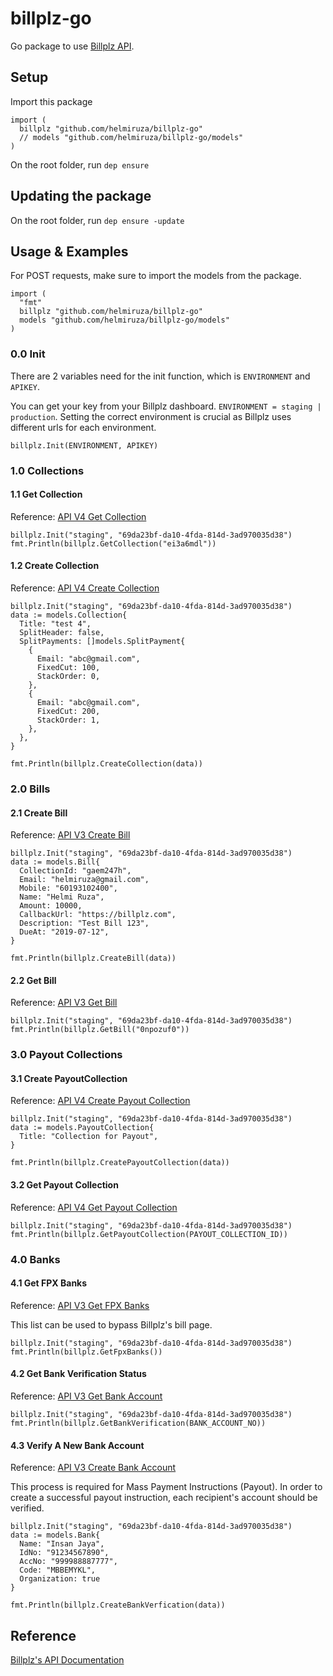 # billplz-go

Go package to use [Billplz API](https://billplz.com/api).

## Setup

Import this package
```
import (
  billplz "github.com/helmiruza/billplz-go"
  // models "github.com/helmiruza/billplz-go/models"
)
```
On the root folder, run `dep ensure`

## Updating the package

On the root folder, run `dep ensure -update`

## Usage & Examples

For POST requests, make sure to import the models from the package.

```
import (
  "fmt"
  billplz "github.com/helmiruza/billplz-go"
  models "github.com/helmiruza/billplz-go/models"
)
```

### 0.0 Init
There are 2 variables need for the init function, which is `ENVIRONMENT` and `APIKEY`. 

You can get your key from your Billplz dashboard.
`ENVIRONMENT = staging | production`. Setting the correct environment is crucial as Billplz uses different urls for each environment.

```
billplz.Init(ENVIRONMENT, APIKEY)
```
### 1.0 Collections
#### 1.1 Get Collection
Reference: [API V4 Get Collection](https://www.billplz.com/api#get-a-collection37)
```
billplz.Init("staging", "69da23bf-da10-4fda-814d-3ad970035d38")
fmt.Println(billplz.GetCollection("ei3a6mdl"))
```
#### 1.2 Create Collection
Reference: [API V4 Create Collection](https://www.billplz.com/api#get-a-collection36)
```
billplz.Init("staging", "69da23bf-da10-4fda-814d-3ad970035d38")
data := models.Collection{
  Title: "test 4",
  SplitHeader: false,
  SplitPayments: []models.SplitPayment{
    {
      Email: "abc@gmail.com",
      FixedCut: 100,
      StackOrder: 0,
    },
    {
      Email: "abc@gmail.com",
      FixedCut: 200,
      StackOrder: 1,
    },
  },
}

fmt.Println(billplz.CreateCollection(data))
```

### 2.0 Bills
#### 2.1 Create Bill
Reference: [API V3 Create Bill](https://www.billplz.com/api#create-a-bill)
```
billplz.Init("staging", "69da23bf-da10-4fda-814d-3ad970035d38")
data := models.Bill{
  CollectionId: "gaem247h",
  Email: "helmiruza@gmail.com",
  Mobile: "60193102400",
  Name: "Helmi Ruza",
  Amount: 10000,
  CallbackUrl: "https://billplz.com",
  Description: "Test Bill 123",
  DueAt: "2019-07-12",
}

fmt.Println(billplz.CreateBill(data))
```
#### 2.2 Get Bill
Reference: [API V3 Get Bill](https://www.billplz.com/api#v3-get-a-bill)
```
billplz.Init("staging", "69da23bf-da10-4fda-814d-3ad970035d38")
fmt.Println(billplz.GetBill("0npozuf0"))
```

### 3.0 Payout Collections
#### 3.1 Create PayoutCollection
Reference: [API V4 Create Payout Collection](https://www.billplz.com/api#create-a-payout-collection)
```
billplz.Init("staging", "69da23bf-da10-4fda-814d-3ad970035d38")
data := models.PayoutCollection{
  Title: "Collection for Payout",
}

fmt.Println(billplz.CreatePayoutCollection(data))
```
#### 3.2 Get Payout Collection
Reference: [API V4 Get Payout Collection](https://www.billplz.com/api#get-a-payout-collection)
```
billplz.Init("staging", "69da23bf-da10-4fda-814d-3ad970035d38")
fmt.Println(billplz.GetPayoutCollection(PAYOUT_COLLECTION_ID))
```
### 4.0 Banks
#### 4.1 Get FPX Banks
Reference: [API V3 Get FPX Banks](https://www.billplz.com/api#get-fpx-banks)

This list can be used to bypass Billplz's bill page. 
```
billplz.Init("staging", "69da23bf-da10-4fda-814d-3ad970035d38")
fmt.Println(billplz.GetFpxBanks())
```
#### 4.2 Get Bank Verification Status
Reference: [API V3 Get Bank Account](https://www.billplz.com/api#get-a-bank-account)
```
billplz.Init("staging", "69da23bf-da10-4fda-814d-3ad970035d38")
fmt.Println(billplz.GetBankVerification(BANK_ACCOUNT_NO))
```
#### 4.3 Verify A New Bank Account
Reference: [API V3 Create Bank Account](https://www.billplz.com/api#create-a-bank-account)

This process is required for Mass Payment Instructions (Payout). In order to create a successful payout instruction, each recipient's account should be verified.
```
billplz.Init("staging", "69da23bf-da10-4fda-814d-3ad970035d38")
data := models.Bank{
  Name: "Insan Jaya",
  IdNo: "91234567890",
  AccNo: "999988887777",
  Code: "MBBEMYKL",
  Organization: true
}
 
fmt.Println(billplz.CreateBankVerfication(data))
```
## Reference
[Billplz's API Documentation](https://billplz.com/api)
